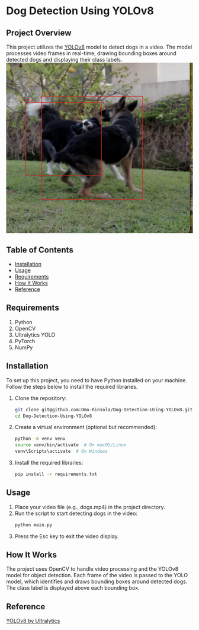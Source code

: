 # Dog Detection Using YOLOv8

## Project Overview
This project utilizes the [YOLOv8](https://github.com/ultralytics/ultralytics)
 model to detect dogs in a video. The model processes video frames in real-time, drawing bounding boxes around detected dogs and displaying their class labels.
![image showing dog detection](https://github.com/Omo-Rinsola/Dog-Detection-Using-YOLOv8/blob/main/Screenshot%202024-09-28%20at%2010.01.44.png)


## Table of Contents
- [Installation](#installation)
- [Usage](#usage)
- [Requirements](#requirements)
- [How It Works](#how-it-works)
- [Reference](#Reference)

## Requirements
1. Python 
2. OpenCV
3. Ultralytics YOLO
4. PyTorch
5. NumPy

## Installation
To set up this project, you need to have Python installed on your machine. Follow the steps below to install the required libraries.

1. Clone the repository:
   ```bash
   git clone git@github.com:Omo-Rinsola/Dog-Detection-Using-YOLOv8.git
   cd Dog-Detection-Using-YOLOv8
2. Create a virtual environment (optional but recommended):
   ```bash
   python -m venv venv
   source venv/bin/activate  # On macOS/Linux
   venv\Scripts\activate  # On Windows

3. Install the required libraries:
   ```bash
   pip install -r requirements.txt
## Usage
1. Place your video file (e.g., dogs.mp4) in the project directory.
2. Run the script to start detecting dogs in the video:
   ```bash
   python main.py
3. Press the Esc key to exit the video display.

## How It Works

The project uses OpenCV to handle video processing and the YOLOv8 model for object detection.
Each frame of the video is passed to the YOLO model, which identifies and draws bounding boxes around detected dogs.
The class label is displayed above each bounding box.

## Reference
[YOLOv8 by Ultralytics](https://github.com/ultralytics/ultralytics)
